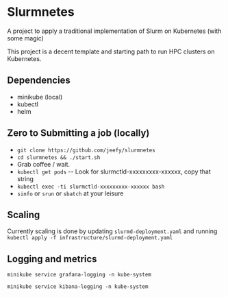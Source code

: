 # Slurmnetes
A project to apply a traditional implementation of Slurm on Kubernetes (with some magic)

This project is a decent template and starting path to run HPC clusters on Kubernetes.

## Dependencies
- minikube (local)
- kubectl
- helm

## Zero to Submitting a job (locally)
- `git clone https://github.com/jeefy/slurmnetes`
- `cd slurmnetes && ./start.sh`
- Grab coffee / wait.
- `kubectl get pods` -- Look for slurmctld-xxxxxxxxx-xxxxxx, copy that string
- `kubectl exec -ti slurmctld-xxxxxxxxx-xxxxxx bash`
- `sinfo` or `srun` or `sbatch` at your leisure

## Scaling
Currently scaling is done by updating `slurmd-deployment.yaml` and running `kubectl apply -f infrastructure/slurmd-deployment.yaml`

## Logging and metrics

`minikube service grafana-logging -n kube-system`

`minikube service kibana-logging -n kube-system`
